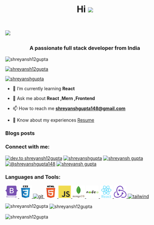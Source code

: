
<h1 align="center">Hi <img src="https://media.giphy.com/media/hvRJCLFzcasrR4ia7z/giphy.gif" width="35"></h1>
<h1><a href="#"><img src="https://readme-typing-svg.herokuapp.com?color=rgb(133,229,198)&center=true&lines=,I'm Shreyansh"></img></a></h1>
<h3 align="center">A passionate full stack developer from India</h3> 
     


<p align="left"> <img src="https://komarev.com/ghpvc/?username=shreyansh12gupta&label=Profile%20views&color=0e75b6&style=flat" alt="shreyansh12gupta" /> </p>

<p align="left"> <a href="https://github.com/ryo-ma/github-profile-trophy"><img src="https://github-profile-trophy.vercel.app/?username=shreyansh12gupta" alt="shreyansh12gupta" /></a> </p>

<p align="left"> <a href="https://twitter.com/shreyanshgupta" target="blank"><img src="https://img.shields.io/twitter/follow/shreyanshgupta?logo=twitter&style=for-the-badge" alt="shreyanshgupta" /></a> </p>

- 🌱 I’m currently learning **React**

- 💬 Ask me about **React ,Mern ,Frontend**

- 📫 How to reach me **shreyanshgupta148@gmail.com**

- 📄 Know about my experiences [Resume](https://docs.google.com/document/d/1og95geWjfBgxWbzEMfo300u97RB8cXK0/edit?usp=sharing&ouid=106469517440272987964&rtpof=true&sd=true)

### Blogs posts
<!-- BLOG-POST-LIST:START -->
<!-- BLOG-POST-LIST:END -->

<h3 align="left">Connect with me:</h3>
<p align="left">
<a href="https://dev.to/dev.to shreyansh12gupta" target="blank"><img align="center" src="https://raw.githubusercontent.com/rahuldkjain/github-profile-readme-generator/master/src/images/icons/Social/devto.svg" alt="dev.to shreyansh12gupta" height="30" width="40" /></a>
<a href="https://twitter.com/shreyanshgupta" target="blank"><img align="center" src="https://raw.githubusercontent.com/rahuldkjain/github-profile-readme-generator/master/src/images/icons/Social/twitter.svg" alt="shreyanshgupta" height="30" width="40" /></a>
<a href="https://linkedin.com/in/shreyansh gupta" target="blank"><img align="center" src="https://raw.githubusercontent.com/rahuldkjain/github-profile-readme-generator/master/src/images/icons/Social/linked-in-alt.svg" alt="shreyansh gupta" height="30" width="40" /></a>
<a href="https://medium.com/@shreyanshgupta148" target="blank"><img align="center" src="https://raw.githubusercontent.com/rahuldkjain/github-profile-readme-generator/master/src/images/icons/Social/medium.svg" alt="@shreyanshgupta148" height="30" width="40" /></a>
<a href="https://www.hackerrank.com/shreyansh gupta" target="blank"><img align="center" src="https://raw.githubusercontent.com/rahuldkjain/github-profile-readme-generator/master/src/images/icons/Social/hackerrank.svg" alt="shreyansh gupta" height="30" width="40" /></a>
</p>

<h3 align="left">Languages and Tools:</h3>
<p align="left"> <a href="https://getbootstrap.com" target="_blank" rel="noreferrer"> <img src="https://raw.githubusercontent.com/devicons/devicon/master/icons/bootstrap/bootstrap-plain-wordmark.svg" alt="bootstrap" width="40" height="40"/> </a> <a href="https://www.w3schools.com/css/" target="_blank" rel="noreferrer"> <img src="https://raw.githubusercontent.com/devicons/devicon/master/icons/css3/css3-original-wordmark.svg" alt="css3" width="40" height="40"/> </a> <a href="https://git-scm.com/" target="_blank" rel="noreferrer"> <img src="https://www.vectorlogo.zone/logos/git-scm/git-scm-icon.svg" alt="git" width="40" height="40"/> </a> <a href="https://www.w3.org/html/" target="_blank" rel="noreferrer"> <img src="https://raw.githubusercontent.com/devicons/devicon/master/icons/html5/html5-original-wordmark.svg" alt="html5" width="40" height="40"/> </a> <a href="https://developer.mozilla.org/en-US/docs/Web/JavaScript" target="_blank" rel="noreferrer"> <img src="https://raw.githubusercontent.com/devicons/devicon/master/icons/javascript/javascript-original.svg" alt="javascript" width="40" height="40"/> </a> <a href="https://www.mongodb.com/" target="_blank" rel="noreferrer"> <img src="https://raw.githubusercontent.com/devicons/devicon/master/icons/mongodb/mongodb-original-wordmark.svg" alt="mongodb" width="40" height="40"/> </a> <a href="https://nodejs.org" target="_blank" rel="noreferrer"> <img src="https://raw.githubusercontent.com/devicons/devicon/master/icons/nodejs/nodejs-original-wordmark.svg" alt="nodejs" width="40" height="40"/> </a> <a href="https://reactjs.org/" target="_blank" rel="noreferrer"> <img src="https://raw.githubusercontent.com/devicons/devicon/master/icons/react/react-original-wordmark.svg" alt="react" width="40" height="40"/> </a> <a href="https://redux.js.org" target="_blank" rel="noreferrer"> <img src="https://raw.githubusercontent.com/devicons/devicon/master/icons/redux/redux-original.svg" alt="redux" width="40" height="40"/> </a> <a href="https://tailwindcss.com/" target="_blank" rel="noreferrer"> <img src="https://www.vectorlogo.zone/logos/tailwindcss/tailwindcss-icon.svg" alt="tailwind" width="40" height="40"/> </a> </p>

<p><img align="left" src="https://github-readme-stats.vercel.app/api/top-langs?username=shreyansh12gupta&show_icons=true&locale=en&layout=compact" alt="shreyansh12gupta" /></p>

<p>&nbsp;<img align="center" src="https://github-readme-stats.vercel.app/api?username=shreyansh12gupta&show_icons=true&locale=en" alt="shreyansh12gupta" /></p>

<p><img align="center" src="https://github-readme-streak-stats.herokuapp.com/?user=shreyansh12gupta&" alt="shreyansh12gupta" /></p>

